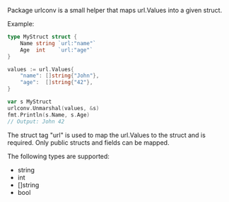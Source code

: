 Package urlconv is a small helper that maps url.Values into a given struct.

Example:
```go
type MyStruct struct {
	Name string `url:"name"`
	Age  int    `url:"age"`
}

values := url.Values{
	"name": []string{"John"},
	"age":  []string{"42"},
}

var s MyStruct
urlconv.Unmarshal(values, &s)
fmt.Println(s.Name, s.Age)
// Output: John 42
```

The struct tag "url" is used to map the url.Values to the struct
and is required. Only public structs and fields can be mapped.

The following types are supported:
- string
- int
- []string
- bool
